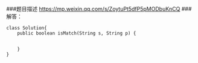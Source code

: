 ###题目描述
https://mp.weixin.qq.com/s/ZoytuPt5dfP5pMODbuKnCQ
###解答：
```
class Solution{
    public boolean isMatch(String s, String p) {


    }
}
```